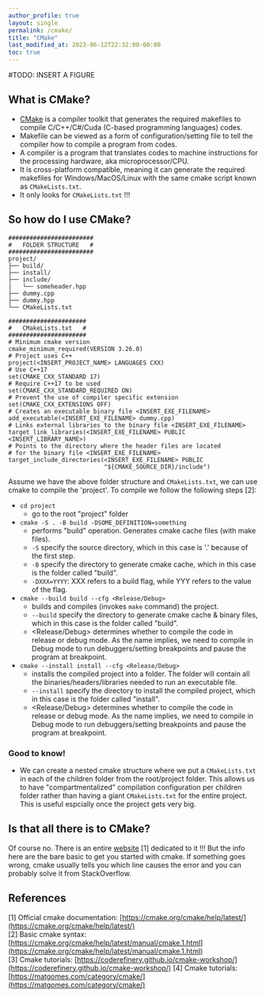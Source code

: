 ```yaml
---
author_profile: true
layout: single
permalink: /cmake/
title: "CMake"
last_modified_at: 2023-06-12T22:32:00-00:00
toc: true
---
```


\#TODO: INSERT A FIGURE

## What is CMake?
- [CMake](https://cmake.org/) is a compiler toolkit that generates the required makefiles to compile C/C++/C#/Cuda (C-based programming languages) codes.  
- Makefile can be viewed as a form of configuration/setting file to tell the compiler how to compile a program from codes.
- A compiler is a program that translates codes to machine instructions for the processing hardware, aka microprocessor/CPU.
- It is cross-platform compatible, meaning it can generate the required makefiles for Windows/MacOS/Linux with the same cmake script known as `CMakeLists.txt`.
- It only looks for `CMakeLists.txt` !!!

## So how do I use CMake?
```
########################
#   FOLDER STRUCTURE   #
########################
project/
├── build/
├── install/
├── include/
|   └── someheader.hpp
├── dummy.cpp
├── dummy.hpp
└── CMakeLists.txt
```
```
######################
#   CMakeLists.txt   #
######################
# Minimum cmake version
cmake_minimum_required(VERSION 3.26.0)
# Project uses C++
project(<INSERT_PROJECT_NAME> LANGUAGES CXX)
# Use C++17
set(CMAKE_CXX_STANDARD 17)
# Require C++17 to be used
set(CMAKE_CXX_STANDARD_REQUIRED ON)
# Prevent the use of compiler specific extension
set(CMAKE_CXX_EXTENSIONS OFF)
# Creates an executable binary file <INSERT_EXE_FILENAME>
add_executable(<INSERT_EXE_FILENAME> dummy.cpp)
# Links external libraries to the binary file <INSERT_EXE_FILENAME>
target_link_libraries(<INSERT_EXE_FILENAME> PUBLIC <INSERT_LIBRARY_NAME>)
# Points to the directory where the header files are located
# for the binary file <INSERT_EXE_FILENAME>
target_include_directories(<INSERT_EXE_FILENAME> PUBLIC
                           "${CMAKE_SOURCE_DIR}/include")
```
Assume we have the above folder structure and `CMakeLists.txt`, we can use cmake to compile the 'project'. To compile we follow the following steps [2]:
- `cd project`
  - go to the root "project" folder
- `cmake -S . -B build -DSOME_DEFINITION=something`
  - performs "build" operation. Generates cmake cache files (with make files).
  - `-S` specify the source directory, which in this case is '.' because of the first step.
  - `-B` specify the directory to generate cmake cache, which in this case is the folder called "build".
  - `-DXXX=YYYY`: XXX refers to a build flag, while YYY refers to the value of the flag.
- `cmake --build build --cfg <Release/Debug>`
  - builds and compiles (invokes `make` command) the project.
  - `--build` specify the directory to generate cmake cache & binary files, which in this case is the folder called "build".
  - <Release/Debug> determines whether to compile the code in release or debug mode. As the name implies, we need to compile in Debug mode to run debuggers/setting breakpoints and pause the program at breakpoint.
- `cmake --install install --cfg <Release/Debug>`
  - installs the compiled project into a folder. The folder will contain all the binaries/headers/libraries needed to run an executable file.
  - `--install` specify the directory to install the compiled project, which in this case is the folder called "install".
  - <Release/Debug> determines whether to compile the code in release or debug mode. As the name implies, we need to compile in Debug mode to run debuggers/setting breakpoints and pause the program at breakpoint.

### Good to know!
- We can create a nested cmake structure where we put a `CMakeLists.txt` in each of the children folder from the root/project folder. This allows us to have "compartmentalized" compilation configuration per children folder rather than having a giant `CMakeLists.txt` for the entire project. This is useful espcially once the project gets very big. 

## Is that all there is to CMake?
Of course no. There is an entire [website](https://cmake.org/cmake/help/latest/) [1] dedicated to it !!! But the info here are the bare basic to get you started with cmake. If something goes wrong, cmake usually tells you which line causes the error and you can probably solve it from StackOverflow.

## References
[1] Official cmake documentation: [https://cmake.org/cmake/help/latest/](https://cmake.org/cmake/help/latest/)  
[2] Basic cmake syntax: [https://cmake.org/cmake/help/latest/manual/cmake.1.html](https://cmake.org/cmake/help/latest/manual/cmake.1.html)  
[3] Cmake tutorials: [https://coderefinery.github.io/cmake-workshop/](https://coderefinery.github.io/cmake-workshop/)
[4] Cmake tutorials: [https://matgomes.com/category/cmake/](https://matgomes.com/category/cmake/)